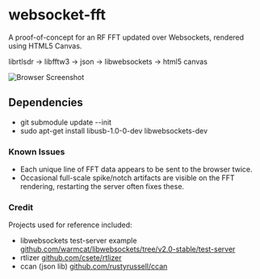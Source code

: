 # websocket-fft

A proof-of-concept for an RF FFT updated over Websockets, rendered using HTML5 Canvas.

librtlsdr -> libfftw3 -> json -> libwebsockets -> html5 canvas

![Browser Screenshot](http://i.imgur.com/4wW7KLh.png)

## Dependencies

* git submodule update --init
* sudo apt-get install libusb-1.0-0-dev libwebsockets-dev

### Known Issues

* Each unique line of FFT data appears to be sent to the browser twice.
* Occasional full-scale spike/notch artifacts are visible on the FFT rendering, restarting the server often fixes these.

### Credit

Projects used for reference included:

* libwebsockets test-server example [github.com/warmcat/libwebsockets/tree/v2.0-stable/test-server](https://github.com/warmcat/libwebsockets/tree/v2.0-stable/test-server)
* rtlizer [github.com/csete/rtlizer](https://github.com/csete/rtlizer)
* ccan (json lib) [github.com/rustyrussell/ccan](https://github.com/rustyrussell/ccan)
